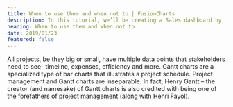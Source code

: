 ```yaml
---
title: When to use them and when not to | FusionCharts
description: In this tutorial, we’ll be creating a Sales dashboard by fetching data using Google Sheets API.
heading: When to use them and when not to
date: 2019/01/23
featured: false
---
```


All projects, be they big or small, have multiple data points that stakeholders need to see- timeline, expenses, efficiency and more. Gantt charts are a specialized type of bar charts that illustrates a project schedule. Project management and Gantt charts are inseparable. In fact, Henry Gantt – the creator (and namesake) of Gantt charts is also credited with being one of the forefathers of project management (along with Henri Fayol).
